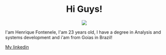 <h1 align="center">Hi Guys!</h1>

<div align="center">
 <img src="https://i.imgur.com/MAMdnKs.gif" />
</div>

I'am Henrique Fontenele, I'am 23 years old, I have a degree in Analysis and systems development and i'am from Goias in Brazil! 

[My linkedin](www.linkedin.com/in/henrique-fontenele/)
